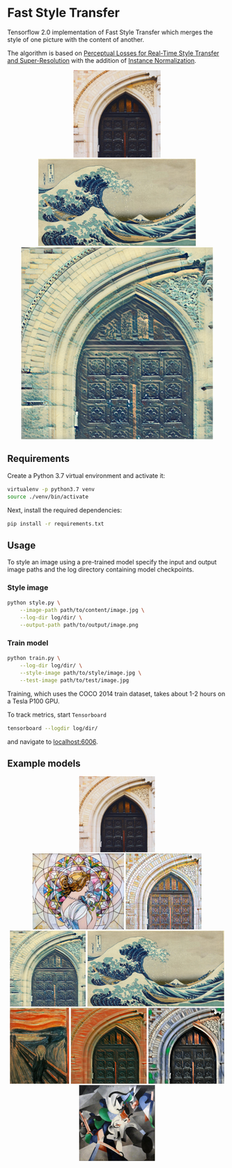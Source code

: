 # Fast Style Transfer

Tensorflow 2.0 implementation of Fast Style Transfer which merges the style of one picture with the content of another.

The algorithm is based on [Perceptual Losses for Real-Time Style Transfer and Super-Resolution](https://arxiv.org/abs/1603.08155) 
with the addition of [Instance Normalization](https://arxiv.org/pdf/1607.08022.pdf).

<p align="center">
    <img src="images/content/amber.jpg" height="200px">
    <img src="images/style/wave.jpg" height="200px">
    <img src="images/output/wave-styled.png" height="440px">
</p>

## Requirements

Create a Python 3.7 virtual environment and activate it:

```bash
virtualenv -p python3.7 venv
source ./venv/bin/activate
```

Next, install the required dependencies:

```bash
pip install -r requirements.txt
```

## Usage

To style an image using a pre-trained model specify the input and output image paths and the log directory containing model checkpoints.

### Style image

```bash
python style.py \
    --image-path path/to/content/image.jpg \
    --log-dir log/dir/ \
    --output-path path/to/output/image.png
```

### Train model

```bash
python train.py \
    --log-dir log/dir/ \
    --style-image path/to/style/image.jpg \
    --test-image path/to/test/image.jpg
```

Training, which uses the COCO 2014 train dataset, takes about 1-2 hours on a Tesla P100 GPU.

To track metrics, start `Tensorboard`

```bash
tensorboard --logdir log/dir/
```

and navigate to [localhost:6006](localhost:6006).

## Example models

<div align="center">
  <img src="images/content/amber.jpg" height="174px">		
</div>

<div align="center">
  <img src="images/style/mosaic.jpg" height="174px">
  <img src="images/output/mosaic-styled.png" height="174px">
  <img src="images/output/wave-styled.png" height="174px">
  <img src="images/style/wave.jpg" height="174px">
  <br>
  <img src="images/style/the-scream.jpg" height="174px">
  <img src="images/output/the-scream-styled.png" height="174px">
  <img src="images/output/udnie-styled.png" height="174px">
  <img src="images/style/udnie.jpg" height="174px">
</div>

